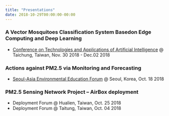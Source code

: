 ```yaml
---
title: "Presentations"
date: 2018-10-29T00:00:00-00:00
---
```


### A Vector Mosquitoes Classification System Basedon Edge Computing and Deep Learning
 - [Conference on Technologies and Applications of Artificial Intelligence](http://taai2018.asia.edu.tw/program/) @ Taichung, Taiwan, Nov. 30 2018 - Dec.02 2018

### Actions against PM2.5 via Monitoring and Forecasting
 - [Seoul-Asia Environmental Education Forum](http://www.ecobuddy.or.kr/user/boardView.do?boardSn=4359&menuSn=1309#.W9k22HozYsk) @ Seoul, Korea, Oct. 18 2018

### PM2.5 Sensing Network Project – AirBox deployment
 - Deployment Forum @ Hualien, Taiwan, Oct. 25 2018
 - Deployment Forum @ Taitung, Taiwan, Oct. 04 2018